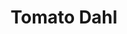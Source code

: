 ---
title: Tomato Dahl
metadata:
  source: https://smile.amazon.co.uk/Imperfect-Vegan-Fearne-Cotton/dp/1841882895/
  title: Tomato Dahl
  course: Main
  servings: '3'
ingredients:
- name: soy sauce
  amount: 2 tbsp
- name: washed red split lentils
  amount: 260 g
- name: coconut milk
  amount: 400 ml
- name: crushed garlic
  amount: 4 cloves
- name: chopped tomatoes
  amount: 400 g
- name: miso paste
  amount: 1 tsp
- name: mild curry powder
  amount: 2 tsp
- name: greek yogurt
  amount: 4 tbsp
cookware:
- name: pan
steps:
- description: Grab a pan and add in the washed red split lentils, crushed garlic,
    soy sauce, mild curry powder, miso paste, chopped tomatoes and coconut milk.
- description: Bring to the boil, then reduce heat and simmer for 15 minutes, stirring
    frequently to stop the lentils sticking to the base of the pan.
- description: Add in the greek yogurt, stir, and simmer for another 5 minutes then
    serve.

---